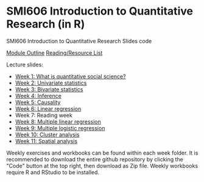 # SMI606 Introduction to Quantitative Research (in R)
 SMI606 Introduction to Quantitative Research Slides code

[Module Outline](https://calumwebb.co.uk/teaching/SMI606-module-overview/)
[Reading/Resource List](https://calumwebb.co.uk/teaching/SMI606-reading-list)

Lecture slides:

* [Week 1: What is quantitative social science?](https://calumwebb.co.uk/teaching/SMI606-content/week-1/slides/#1)
* [Week 2: Univariate statistics](https://calumwebb.co.uk/teaching/SMI606-content/week-2/slides/#1)
* [Week 3: Bivariate statistics](https://calumwebb.co.uk/teaching/SMI606-content/week-3/slides/#1)
* [Week 4: Inference](https://calumwebb.co.uk/teaching/SMI606-content/week-4/slides/#1)
* [Week 5: Causality](https://calumwebb.co.uk/teaching/SMI606-content/week-5/slides/#1)
* [Week 6: Linear regression](https://calumwebb.co.uk/teaching/SMI606-content/week-6/slides/#1)
* Week 7: Reading week
* [Week 8: Multiple linear regression](https://calumwebb.co.uk/teaching/SMI606-content/week-8/slides/#1)
* [Week 9: Multiple logistic regression](https://calumwebb.co.uk/teaching/SMI606-content/week-9/slides/#1)
* [Week 10: Cluster analysis](https://calumwebb.co.uk/teaching/SMI606-content/week-10/slides/#1)
* [Week 11: Spatial analysis](https://calumwebb.co.uk/teaching/SMI606-content/week-11/slides/#1)

Weekly exercises and workbooks can be found within each week folder. It is recommended to download the entire github repository by clicking the "Code" button at the top right, then download as Zip file. Weekly workbooks require R and RStudio to be installed. 
